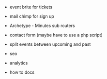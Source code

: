 - event brite for tickets

- mail chimp for sign up

- Archetype - Minutes sub routers

- contact form (maybe have to use a php script)

- split events between upcoming and past 

- seo

- analytics

- how to docs
